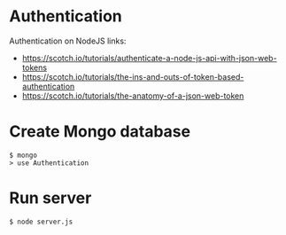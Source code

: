 # Authentication
Authentication on NodeJS
links:
* https://scotch.io/tutorials/authenticate-a-node-js-api-with-json-web-tokens
* https://scotch.io/tutorials/the-ins-and-outs-of-token-based-authentication
* https://scotch.io/tutorials/the-anatomy-of-a-json-web-token

# Create Mongo database
```
$ mongo
> use Authentication
```

# Run server
`$ node server.js`